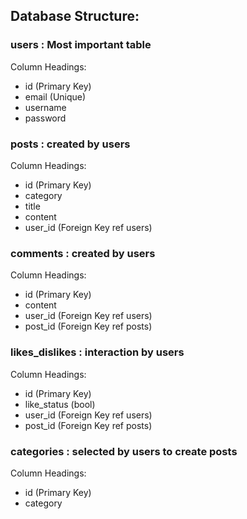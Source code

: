 ## Database Structure:

### users : Most important table

Column Headings:

- id (Primary Key)
- email (Unique)
- username
- password

### posts : created by users

Column Headings:

- id (Primary Key)
- category
- title
- content
- user_id (Foreign Key ref users)

### comments : created by users

Column Headings:

- id (Primary Key)
- content
- user_id (Foreign Key ref users)
- post_id (Foreign Key ref posts)

### likes_dislikes : interaction by users

Column Headings:

- id (Primary Key)
- like_status (bool)
- user_id (Foreign Key ref users)
- post_id (Foreign Key ref posts)

### categories : selected by users to create posts

Column Headings:

- id (Primary Key)
- category
